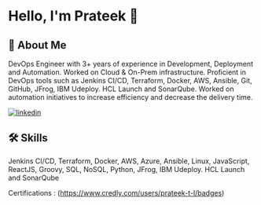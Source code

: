 <h1> Hello, I'm Prateek 👋 </h1>


## 🚀 About Me
DevOps Engineer with 3+ years of experience in Development, Deployment and Automation. Worked on Cloud & On-Prem infrastructure. Proficient in DevOps tools such as Jenkins CI/CD, Terraform, Docker, AWS, Ansible, Git, GitHub, JFrog, IBM Udeploy. HCL Launch and SonarQube. Worked on automation initiatives to increase efficiency and decrease the delivery time.

[![linkedin](https://img.shields.io/badge/linkedin-0A66C2?style=for-the-badge&logo=linkedin&logoColor=white)](https://in.linkedin.com/in/prateektl)

## 🛠 Skills
Jenkins CI/CD, Terraform, Docker, AWS, Azure, Ansible, Linux, JavaScript, ReactJS, Groovy, SQL, NoSQL, Python, JFrog, IBM Udeploy. HCL Launch and SonarQube

Certifications : (https://www.credly.com/users/prateek-t-l/badges)
